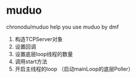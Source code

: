 # muduo
chronodu/muduo
help you use muduo by dmf

1. 构造TCPServer对象
2. 设置回调
3. 设置底层loop线程的数量
4. 调用start方法
5. 开启主线程的loop （启动mainLoop的底层Poller）


